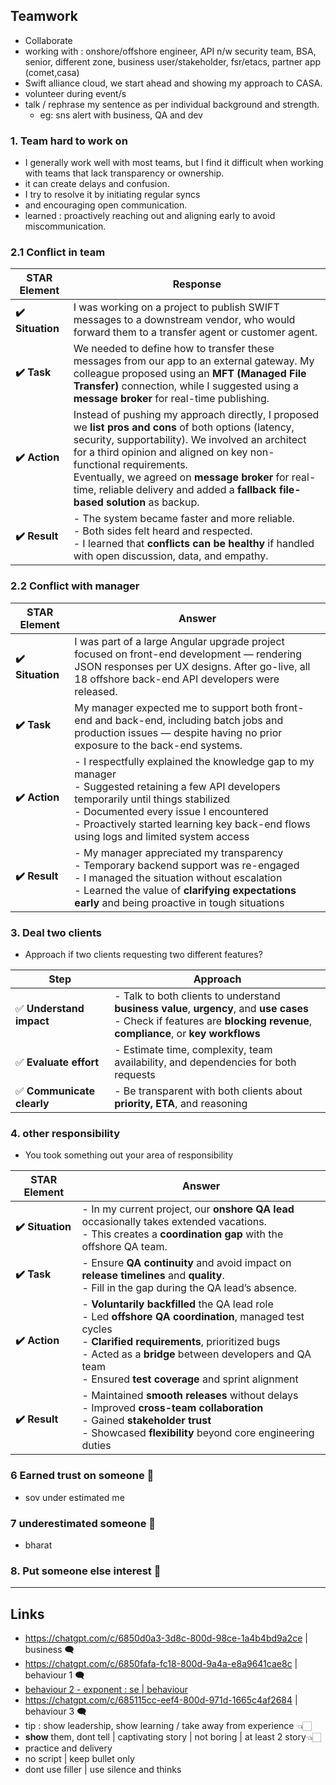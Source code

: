 ## Teamwork
- Collaborate 
- working with : onshore/offshore engineer, API n/w security team, BSA, senior, different zone, business user/stakeholder, fsr/etacs, partner app (comet,casa)
- Swift alliance cloud, we start ahead and showing my approach to CASA.
- volunteer during event/s
- talk / rephrase my sentence as per individual background and strength.
    - eg: sns alert with business, QA and dev

### 1. Team hard to work on
- I generally work well with most teams, but I find it difficult when working with teams that lack transparency or ownership. 
- it can create delays and confusion.
- I try to resolve it by initiating regular syncs
- and encouraging open communication.
- learned : proactively reaching out and aligning early to avoid miscommunication.

### 2.1 Conflict in team
| **STAR Element** | **Response**                                                                                                                                                                                                                                                                                                                                                            |
| ---------------- | ----------------------------------------------------------------------------------------------------------------------------------------------------------------------------------------------------------------------------------------------------------------------------------------------------------------------------------------------------------------------- |
| **✔️ Situation** | I was working on a project to publish SWIFT messages to a downstream vendor, who would forward them to a transfer agent or customer agent.                                                                                                                                                                                                                              |
| **✔️ Task**      | We needed to define how to transfer these messages from our app to an external gateway. My colleague proposed using an **MFT (Managed File Transfer)** connection, while I suggested using a **message broker** for real-time publishing.                                                                                                                               |
| **✔️ Action**    | Instead of pushing my approach directly, I proposed we **list pros and cons** of both options (latency, security, supportability). We involved an architect for a third opinion and aligned on key non-functional requirements.<br>Eventually, we agreed on **message broker** for real-time, reliable delivery and added a **fallback file-based solution** as backup. |
| **✔️ Result**    | - The system became faster and more reliable.<br>- Both sides felt heard and respected.<br>- I learned that **conflicts can be healthy** if handled with open discussion, data, and empathy.                                                                                                                                                                            |

### 2.2 Conflict with manager
| **STAR Element** | **Answer**                                                                                                                                                                                                                                                                       |
| ---------------- | -------------------------------------------------------------------------------------------------------------------------------------------------------------------------------------------------------------------------------------------------------------------------------- |
| **✔️ Situation** | I was part of a large Angular upgrade project focused on front-end development — rendering JSON responses per UX designs. After go-live, all 18 offshore back-end API developers were released.                                                                                  |
| **✔️ Task**      | My manager expected me to support both front-end and back-end, including batch jobs and production issues — despite having no prior exposure to the back-end systems.                                                                                                            |
| **✔️ Action**    | - I respectfully explained the knowledge gap to my manager<br>- Suggested retaining a few API developers temporarily until things stabilized<br>- Documented every issue I encountered<br>- Proactively started learning key back-end flows using logs and limited system access |
| **✔️ Result**    | - My manager appreciated my transparency<br>- Temporary backend support was re-engaged<br>- I managed the situation without escalation<br>- Learned the value of **clarifying expectations early** and being proactive in tough situations                                       |


### 3. Deal two clients
- Approach if two clients requesting two different features?

| **Step**                      | **Approach**                                                                                                                                                                  |
| ----------------------------- | ----------------------------------------------------------------------------------------------------------------------------------------------------------------------------- |
| ✅ **Understand impact**       | - Talk to both clients to understand **business value**, **urgency**, and **use cases**<br>- Check if features are **blocking revenue**, **compliance**, or **key workflows** |
| ✅ **Evaluate effort**         | - Estimate time, complexity, team availability, and dependencies for both requests                                                                                            |
| ✅ **Communicate clearly**     | - Be transparent with both clients about **priority, ETA**, and reasoning                                                                                                     |

### 4. other responsibility
- You took something out your area of responsibility

| **STAR Element** | **Answer**                                                                                                                                                                                                                                                               |
| ---------------- | ------------------------------------------------------------------------------------------------------------------------------------------------------------------------------------------------------------------------------------------------------------------------ |
| **✔️ Situation** | - In my current project, our **onshore QA lead** occasionally takes extended vacations.<br>- This creates a **coordination gap** with the offshore QA team.                                                                                                              |
| **✔️ Task**      | - Ensure **QA continuity** and avoid impact on **release timelines** and **quality**.<br>- Fill in the gap during the QA lead’s absence.                                                                                                                                 |
| **✔️ Action**    | - **Voluntarily backfilled** the QA lead role<br>- Led **offshore QA coordination**, managed test cycles<br>- **Clarified requirements**, prioritized bugs<br>- Acted as a **bridge** between developers and QA team<br>- Ensured **test coverage** and sprint alignment |
| **✔️ Result**    | - Maintained **smooth releases** without delays<br>- Improved **cross-team collaboration**<br>- Gained **stakeholder trust**<br>- Showcased **flexibility** beyond core engineering duties                                                                               |

### 6 Earned trust on someone 🔸
- sov under estimated me

### 7 underestimated someone 🔸
- bharat

### 8. Put someone else interest 🔸

---

## Links
- https://chatgpt.com/c/6850d0a3-3d8c-800d-98ce-1a4b4bd9a2ce | business 🗨️
- https://chatgpt.com/c/6850fafa-fc18-800d-9a4a-e8a9641cae8c | behaviour 1 🗨️
- [behaviour 2 - exponent : se | behaviour ](https://www.tryexponent.com/questions?page=2&role=swe&type=behavioral)
- https://chatgpt.com/c/685115cc-eef4-800d-971d-1665c4af2684 | behaviour 3 🗨️
- tip : show leadership, show learning / take away from  experience 👈🏻
- **show** them, dont tell | captivating story | not boring | at least 2 story👈🏻
- practice and delivery
- no script | keep bullet only
- dont use filler | use silence and thinks
